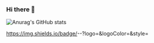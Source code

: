 ### Hi there 👋

<!--
**kwonseeun/kwonseeun** is a ✨ _special_ ✨ repository because its `README.md` (this file) appears on your GitHub profile.

Here are some ideas to get you started:

- 🔭 I’m currently working on ...
- 🌱 I’m currently learning ...
- 👯 I’m looking to collaborate on ...
- 🤔 I’m looking for help with ...
- 💬 Ask me about ...
- 📫 How to reach me: ...
- 😄 Pronouns: ...
- ⚡ Fun fact: ...
-->

![Anurag's GitHub stats](https://github-readme-stats.vercel.app/api?username=kwonseeun&show_icons=true&theme=radical)

https://img.shields.io/badge/<LABEL>-<MESSAGE>-<BACKGROUND-COLOR>?logo=<LOGO>&logoColor=<LOGO-COLOR>&style=<STYLE>
